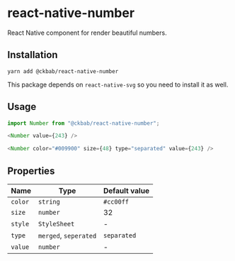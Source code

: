 # react-native-number

React Native component for render beautiful numbers.

## Installation

```
yarn add @ckbab/react-native-number
```

This package depends on `react-native-svg` so you need to install it as well.

## Usage

```js
import Number from "@ckbab/react-native-number";

<Number value={243} />

<Number color="#009900" size={48} type="separated" value={243} />
```

## Properties

| Name    | Type                  | Default value |
| ------- | --------------------- | ------------- |
| `color` | `string`              | `#cc00ff`     |
| `size`  | `number`              | 32            |
| `style` | `StyleSheet`          | -             |
| `type`  | `merged`, `seperated` | `separated`   |
| `value` | `number`              | -             |
